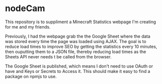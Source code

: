 # nodeCam

This repository is to suppliment a Minecraft Statistics webpage I'm creating for me and my friends.

Previously, I had the webpage grab the the Google Sheet where the data was stored every time the page was loaded using AJAX.
The goal is to reduce load times to improve SEO by getting the statistics every 10 minutes, then ouputting them to a JSON file, thereby reducing load times as the Sheets API never needs t be called from the browser.

The Google Sheet is published, which means I don't need to use OAuth or have and Keys or Secrets to Access it. This should make it easy to find a package on npmjs to use.